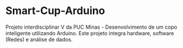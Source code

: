 # Smart-Cup-Arduino
Projeto interdisciplinar V da PUC Minas -  Desenvolvimento de um copo inteligente utilizando Arduino. Este projeto integra hardware, software (Redes) e análise de dados.
